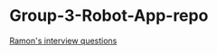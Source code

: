 # Group-3-Robot-App-repo

[Ramon's interview questions](https://github.com/RamonGarciiaa/10-interview-questions)
